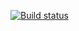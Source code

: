 [![Build status](https://ci.appveyor.com/api/projects/status/m7i2ba7batkv82fo?svg=true)](https://ci.appveyor.com/project/HalinaHrekava/bdd)
